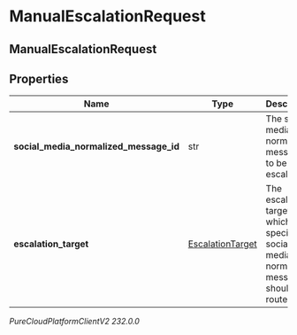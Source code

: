 # ManualEscalationRequest

## ManualEscalationRequest

## Properties

|Name | Type | Description | Notes|
|------------ | ------------- | ------------- | -------------|
| **social_media_normalized_message_id** | str | The social media normalized message ID to be escalated. | |
| **escalation_target** | [EscalationTarget](EscalationTarget) | The escalation target to which the specified social media normalized message should be routed. | [optional] |



_PureCloudPlatformClientV2 232.0.0_
